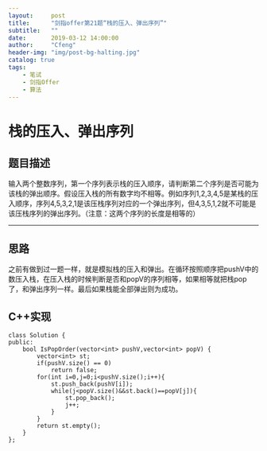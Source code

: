 ```yaml
---
layout:     post
title:      "剑指offer第21题“栈的压入、弹出序列”"
subtitle:   ""
date:       2019-03-12 14:00:00
author:     "Cfeng"
header-img: "img/post-bg-halting.jpg"
catalog: true
tags:
    - 笔试
    - 剑指Offer
    - 算法
---
```

# 栈的压入、弹出序列
## 题目描述
输入两个整数序列，第一个序列表示栈的压入顺序，请判断第二个序列是否可能为该栈的弹出顺序。假设压入栈的所有数字均不相等。例如序列1,2,3,4,5是某栈的压入顺序，序列4,5,3,2,1是该压栈序列对应的一个弹出序列，但4,3,5,1,2就不可能是该压栈序列的弹出序列。（注意：这两个序列的长度是相等的）
***
## 思路
之前有做到过一题一样，就是模拟栈的压入和弹出。在循环按照顺序把pushV中的数压入栈，在压入栈的时候判断是否和popV的序列相等，如果相等就把栈pop了，和弹出序列一样。最后如果栈能全部弹出则为成功。
## C++实现
```
class Solution {
public:
    bool IsPopOrder(vector<int> pushV,vector<int> popV) {
        vector<int> st;
        if(pushV.size() == 0) 
            return false;
        for(int i=0,j=0;i<pushV.size();i++){
            st.push_back(pushV[i]);
            while(j<popV.size()&&st.back()==popV[j]){
                st.pop_back();
                j++;
            }
        }
        return st.empty();
    }
};
```


